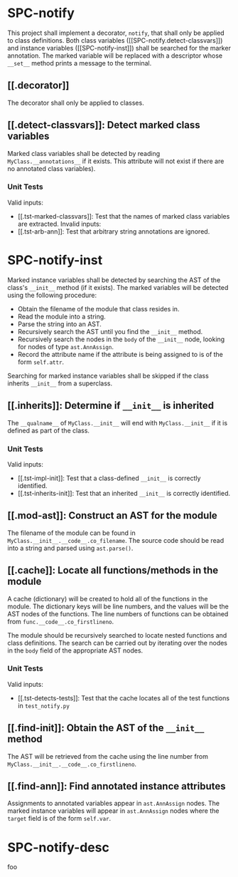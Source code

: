 # SPC-notify
This project shall implement a decorator, `notify`, that shall only be applied to class definitions. Both class variables ([[SPC-notify.detect-classvars]]) and instance variables ([[SPC-notify-inst]]) shall be searched for the marker annotation. The marked variable will be replaced with a descriptor whose `__set__` method prints a message to the terminal.

## [[.decorator]]
The decorator shall only be applied to classes.

## [[.detect-classvars]]: Detect marked class variables
Marked class variables shall be detected by reading `MyClass.__annotations__` if it exists. This attribute will not exist if there are no annotated class variables).

### Unit Tests
Valid inputs:
- [[.tst-marked-classvars]]: Test that the names of marked class variables are extracted.
Invalid inputs:
- [[.tst-arb-ann]]: Test that arbitrary string annotations are ignored.

# SPC-notify-inst
Marked instance variables shall be detected by searching the AST of the class's `__init__` method (if it exists). The marked variables will be detected using the following procedure:
- Obtain the filename of the module that class resides in.
- Read the module into a string.
- Parse the string into an AST.
- Recursively search the AST until you find the `__init__` method.
- Recursively search the nodes in the `body` of the `__init__` node, looking for nodes of type `ast.AnnAssign`.
- Record the attribute name if the attribute is being assigned to is of the form `self.attr`.

Searching for marked instance variables shall be skipped if the class inherits `__init__` from a superclass.

## [[.inherits]]: Determine if `__init__` is inherited
The `__qualname__` of `MyClass.__init__` will end with `MyClass.__init__` if it is defined as part of the class.

### Unit Tests
Valid inputs:
- [[.tst-impl-init]]: Test that a class-defined `__init__` is correctly identified.
- [[.tst-inherits-init]]: Test that an inherited `__init__` is correctly identified.

## [[.mod-ast]]: Construct an AST for the module
The filename of the module can be found in `MyClass.__init__.__code__.co_filename`. The source code should be read into a string and parsed using `ast.parse()`.

## [[.cache]]: Locate all functions/methods in the module
A cache (dictionary) will be created to hold all of the functions in the module. The dictionary keys will be line numbers, and the values will be the AST nodes of the functions. The line numbers of functions can be obtained from `func.__code__.co_firstlineno`.

The module should be recursively searched to locate nested functions and class definitions. The search can be carried out by iterating over the nodes in the `body` field of the appropriate AST nodes.

### Unit Tests
Valid inputs:
- [[.tst-detects-tests]]: Test that the cache locates all of the test functions in `test_notify.py`

## [[.find-init]]: Obtain the AST of the `__init__` method
The AST will be retrieved from the cache using the line number from `MyClass.__init__.__code__.co_firstlineno`.

## [[.find-ann]]: Find annotated instance attributes
Assignments to annotated variables appear in `ast.AnnAssign` nodes. The marked instance variables will appear in `ast.AnnAssign` nodes where the `target` field is of the form `self.var`.

# SPC-notify-desc
foo
